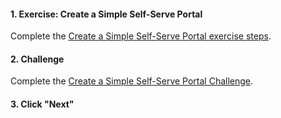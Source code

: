 <head><base target="_blank"> </head>

#### 1. Exercise: Create a Simple Self-Serve Portal

Complete the [Create a Simple Self-Serve Portal exercise steps](https://safe.my.trailhead.com/content/safe/modules/build-basic-self-serve-workflows/exercise-create-a-simple-self-serve-portal?trail_id=fme-server-authoring).

#### 2. Challenge

Complete the [Create a Simple Self-Serve Portal Challenge](https://safe.my.trailhead.com/content/safe/modules/build-basic-self-serve-workflows/exercise-create-a-simple-self-serve-portal?trail_id=fme-server-authoring#challenge).

#### 3. Click "Next"


